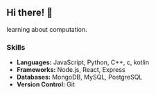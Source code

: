 ## Hi there! 👋
learning about computation.

### Skills

- **Languages:** JavaScript, Python, C++, c, kotlin
- **Frameworks:** Node.js, React, Express
- **Databases:** MongoDB, MySQL, PostgreSQL
- **Version Control:** Git
